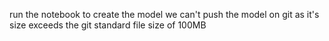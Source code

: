 run the notebook to create the model 
we can't push the model on git as it's size exceeds the git 
standard file size of 100MB